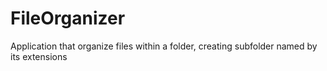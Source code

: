FileOrganizer
=============

Application that organize files within a folder, creating subfolder named by its extensions
